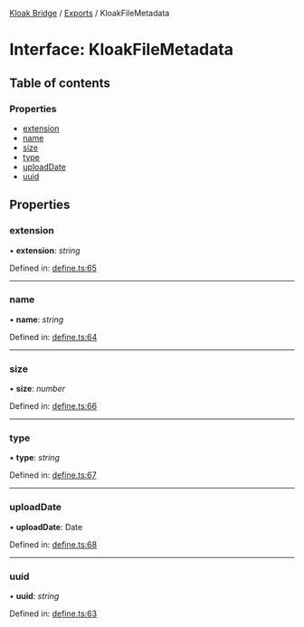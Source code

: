 [Kloak Bridge](../README.md) / [Exports](../modules.md) / KloakFileMetadata

# Interface: KloakFileMetadata

## Table of contents

### Properties

- [extension](kloakfilemetadata.md#extension)
- [name](kloakfilemetadata.md#name)
- [size](kloakfilemetadata.md#size)
- [type](kloakfilemetadata.md#type)
- [uploadDate](kloakfilemetadata.md#uploaddate)
- [uuid](kloakfilemetadata.md#uuid)

## Properties

### extension

• **extension**: *string*

Defined in: [define.ts:65](https://github.com/CoNET-project/kloak-bridge/blob/8c6827d/src/define.ts#L65)

___

### name

• **name**: *string*

Defined in: [define.ts:64](https://github.com/CoNET-project/kloak-bridge/blob/8c6827d/src/define.ts#L64)

___

### size

• **size**: *number*

Defined in: [define.ts:66](https://github.com/CoNET-project/kloak-bridge/blob/8c6827d/src/define.ts#L66)

___

### type

• **type**: *string*

Defined in: [define.ts:67](https://github.com/CoNET-project/kloak-bridge/blob/8c6827d/src/define.ts#L67)

___

### uploadDate

• **uploadDate**: Date

Defined in: [define.ts:68](https://github.com/CoNET-project/kloak-bridge/blob/8c6827d/src/define.ts#L68)

___

### uuid

• **uuid**: *string*

Defined in: [define.ts:63](https://github.com/CoNET-project/kloak-bridge/blob/8c6827d/src/define.ts#L63)
